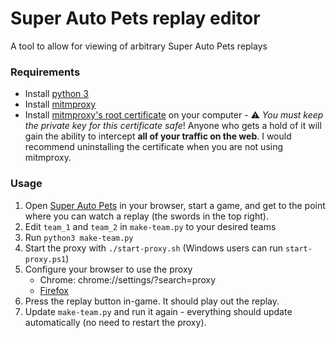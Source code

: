 # Super Auto Pets replay editor

A tool to allow for viewing of arbitrary Super Auto Pets replays

### Requirements

* Install [python 3](https://www.python.org/downloads/)
* Install [mitmproxy](https://docs.mitmproxy.org/stable/overview-installation/)
* Install [mitmproxy's root certificate](https://docs.mitmproxy.org/stable/concepts-certificates/) on your computer - ⚠️  _You must keep the private key for this certificate safe_! Anyone who gets a hold of it will gain the ability to intercept **all of your traffic on the web**. I would recommend uninstalling the certificate when you are not using mitmproxy.

### Usage

1. Open [Super Auto Pets](https://teamwood.itch.io/super-auto-pets) in your browser, start a game, and get to the point where you can watch a replay (the swords in the top right).
2. Edit `team_1` and `team_2` in `make-team.py` to your desired teams
3. Run `python3 make-team.py`
4. Start the proxy with `./start-proxy.sh` (Windows users can run `start-proxy.ps1`)
5. Configure your browser to use the proxy
    * Chrome: chrome://settings/?search=proxy
    * [Firefox](https://support.mozilla.org/en-US/kb/connection-settings-firefox)
6. Press the replay button in-game. It should play out the replay.
7. Update `make-team.py` and run it again - everything should update automatically (no need to restart the proxy).
